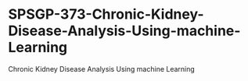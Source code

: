 # SPSGP-373-Chronic-Kidney-Disease-Analysis-Using-machine-Learning
Chronic Kidney Disease Analysis Using machine Learning
